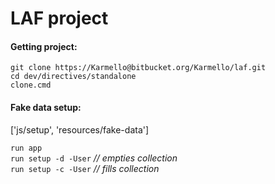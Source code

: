 # LAF project

#### Getting project:
`git clone https://Karmello@bitbucket.org/Karmello/laf.git`  
`cd dev/directives/standalone`  
`clone.cmd`

#### Fake data setup:
['js/setup', 'resources/fake-data']

`run app`  
`run setup -d -User` *// empties collection*  
`run setup -c -User` *// fills collection*